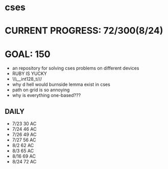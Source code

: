 # cses
# CURRENT PROGRESS: 72/300(8/24)
# GOAL: 150
- an repository for solving cses problems on different devices
- RUBY IS YUCKY
- \\\\\\__int128_t///
- why d hell would burnside lemma exist in cses
- path on grid is so annoying
- why is everything one-based???
## DAILY
- 7/23 30 AC
- 7/24 46 AC
- 7/26 49 AC
- 7/27 56 AC
- 8/2  62 AC 
- 8/3 65 AC
- 8/16 69 AC
- 8/24 72 AC
